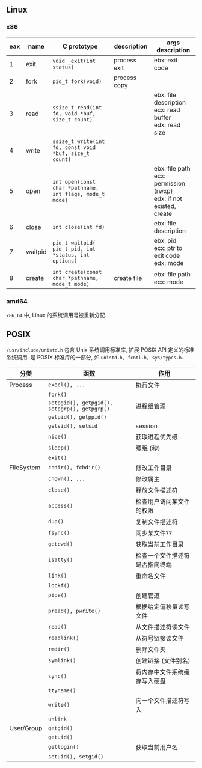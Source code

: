 ## Linux
### x86

| eax | name    | C prototype                                              | description  | args description                                                              |
| --- | ------- | -------------------------------------------------------- | ------------ | ----------------------------------------------------------------------------- |
| 1   | exit    | `void _exit(int status)`                                 | process exit | ebx: exit code                                                                |
| 2   | fork    | `pid_t fork(void)`                                       | process copy |                                                                               |
| 3   | read    | `ssize_t read(int fd, void *buf, size_t count)`          |              | ebx: file description </br> ecx: read buffer </br> edx: read size             |
| 4   | write   | `ssize_t write(int fd, const void *buf, size_t count)`   |              |                                                                               |
| 5   | open    | `int open(const char *pathname, int flags, mode_t mode)` |              | ebx: file path </br> ecx: permission (rwxp) </br> edx: if not existed, create |
| 6   | close   | `int close(int fd)`                                      |              | ebx: file description                                                         |
| 7   | waitpid | `pid_t waitpid( pid_t pid, int *status, int options)`    |              | ebx: pid </br> ecx: ptr to exit code </br> edx: mode                          |
| 8   | create  | `int create(const char *pathname, mode_t mode)`          | create file  | ebx: file path </br> ecx: mode                                                |

### amd64

`x86_64` 中, Linux 的系统调用号被重新分配.


## POSIX

`/usr/include/unistd.h` 包含 Unix 系统调用标准库, 扩展 POSIX API 定义的标准系统调用. 是 POSIX 标准库的一部分, 如 `unistd.h, fcntl.h, sys/types.h`.

| 分类       | 函数                                         | 作用                           |
| ---------- | -------------------------------------------- | ------------------------------ |
| Process    | `execl(), ...`                               | 执行文件                       |
|            | `fork()`                                     |                                |
|            | `setpgid(), getpgid(), setpgrp(), getpgrp()` | 进程组管理                     |
|            | `getpid(), getppid()`                        |                                |
|            | `getsid(), setsid`                           | session                        |
|            | `nice()`                                     | 获取进程优先级                 |
|            | `sleep()`                                    | 睡眠 (秒)                      |
|            | `exit()`                                     |                                |
| FileSystem | `chdir(), fchdir()`                          | 修改工作目录                   |
|            | `chown(), ...`                               | 修改属主                       |
|            | `close()`                                    | 释放文件描述符                 |
|            | `access()`                                   | 检查用户访问某文件的权限       |
|            | `dup()`                                      | 复制文件描述符                 |
|            | `fsync()`                                    | 同步某文件??                   |
|            | `getcwd()`                                   | 获取当前工作目录               |
|            | `isatty()`                                   | 检查一个文件描述符是否指向终端 |
|            | `link()`                                     | 重命名文件                     |
|            | `lockf()`                                    |                                |
|            | `pipe()`                                     | 创建管道                       |
|            | `pread(), pwrite()`                          | 根据给定偏移量读写文件         |
|            | `read()`                                     | 从文件描述符读文件             |
|            | `readlink()`                                 | 从符号链接读文件               |
|            | `rmdir()`                                    | 删除文件夹                     |
|            | `symlink()`                                  | 创建链接 (文件别名)            |
|            | `sync()`                                     | 将内存中文件系统缓存写入硬盘   |
|            | `ttyname()`                                  |                                |
|            | `write()`                                    | 向一个文件描述符写入           |
|            | `unlink`                                     |                                |
| User/Group | `getgid()`                                   |                                |
|            | `getuid()`                                   |                                |
|            | `getlogin()`                                 | 获取当前用户名                 |
|            | `setuid(), setgid()`                         |                                |


